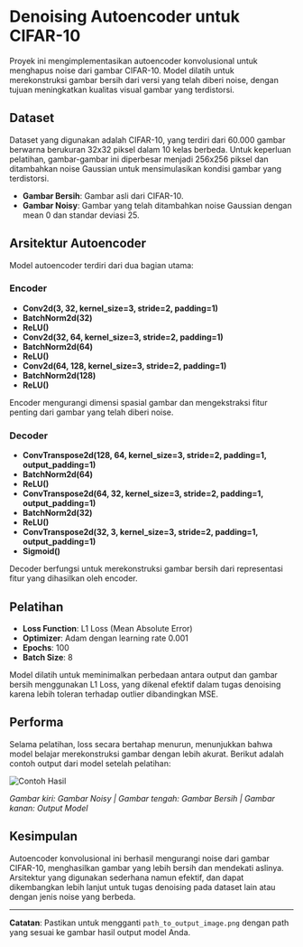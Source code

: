 # Denoising Autoencoder untuk CIFAR-10

Proyek ini mengimplementasikan autoencoder konvolusional untuk menghapus noise dari gambar CIFAR-10. Model dilatih untuk merekonstruksi gambar bersih dari versi yang telah diberi noise, dengan tujuan meningkatkan kualitas visual gambar yang terdistorsi.

## Dataset

Dataset yang digunakan adalah CIFAR-10, yang terdiri dari 60.000 gambar berwarna berukuran 32x32 piksel dalam 10 kelas berbeda. Untuk keperluan pelatihan, gambar-gambar ini diperbesar menjadi 256x256 piksel dan ditambahkan noise Gaussian untuk mensimulasikan kondisi gambar yang terdistorsi.

- **Gambar Bersih**: Gambar asli dari CIFAR-10.
- **Gambar Noisy**: Gambar yang telah ditambahkan noise Gaussian dengan mean 0 dan standar deviasi 25.

## Arsitektur Autoencoder

Model autoencoder terdiri dari dua bagian utama:

### Encoder

- **Conv2d(3, 32, kernel_size=3, stride=2, padding=1)**
- **BatchNorm2d(32)**
- **ReLU()**
- **Conv2d(32, 64, kernel_size=3, stride=2, padding=1)**
- **BatchNorm2d(64)**
- **ReLU()**
- **Conv2d(64, 128, kernel_size=3, stride=2, padding=1)**
- **BatchNorm2d(128)**
- **ReLU()**

Encoder mengurangi dimensi spasial gambar dan mengekstraksi fitur penting dari gambar yang telah diberi noise.

### Decoder

- **ConvTranspose2d(128, 64, kernel_size=3, stride=2, padding=1, output_padding=1)**
- **BatchNorm2d(64)**
- **ReLU()**
- **ConvTranspose2d(64, 32, kernel_size=3, stride=2, padding=1, output_padding=1)**
- **BatchNorm2d(32)**
- **ReLU()**
- **ConvTranspose2d(32, 3, kernel_size=3, stride=2, padding=1, output_padding=1)**
- **Sigmoid()**

Decoder berfungsi untuk merekonstruksi gambar bersih dari representasi fitur yang dihasilkan oleh encoder.

## Pelatihan

- **Loss Function**: L1 Loss (Mean Absolute Error)
- **Optimizer**: Adam dengan learning rate 0.001
- **Epochs**: 100
- **Batch Size**: 8

Model dilatih untuk meminimalkan perbedaan antara output dan gambar bersih menggunakan L1 Loss, yang dikenal efektif dalam tugas denoising karena lebih toleran terhadap outlier dibandingkan MSE.

## Performa

Selama pelatihan, loss secara bertahap menurun, menunjukkan bahwa model belajar merekonstruksi gambar dengan lebih akurat. Berikut adalah contoh output dari model setelah pelatihan:

![Contoh Hasil](/output_example.png)

*Gambar kiri: Gambar Noisy | Gambar tengah: Gambar Bersih | Gambar kanan: Output Model*

## Kesimpulan

Autoencoder konvolusional ini berhasil mengurangi noise dari gambar CIFAR-10, menghasilkan gambar yang lebih bersih dan mendekati aslinya. Arsitektur yang digunakan sederhana namun efektif, dan dapat dikembangkan lebih lanjut untuk tugas denoising pada dataset lain atau dengan jenis noise yang berbeda.

---

**Catatan**: Pastikan untuk mengganti `path_to_output_image.png` dengan path yang sesuai ke gambar hasil output model Anda. 
